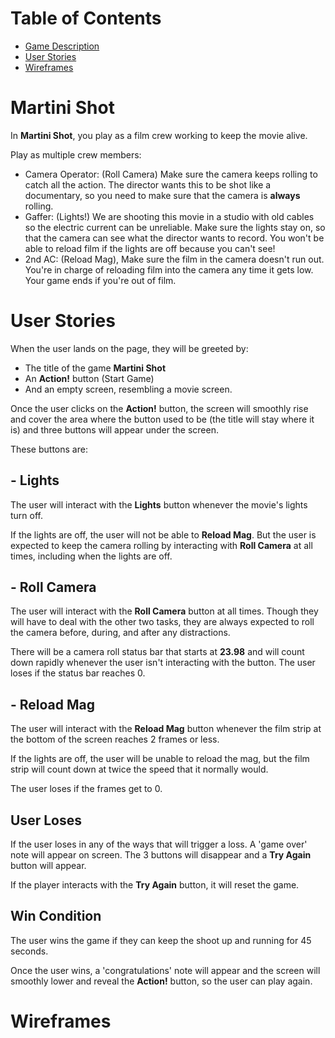 # Table of Contents

- [Game Description](#martini-shot)
- [User Stories](#user-stories)
- [Wireframes](#Wireframes)

# Martini Shot

In **Martini Shot**, you play as a film crew working to keep the movie alive.

Play as multiple crew members:

- Camera Operator: (Roll Camera) Make sure the camera keeps rolling to catch all the action. The director wants this to be shot like a documentary, so you need to make sure that the camera is **always** rolling.
- Gaffer: (Lights!) We are shooting this movie in a studio with old cables so the electric current can be unreliable. Make sure the lights stay on, so that the camera can see what the director wants to record. You won't be able to reload film if the lights are off because you can't see!
- 2nd AC: (Reload Mag), Make sure the film in the camera doesn't run out. You're in charge of reloading film into the camera any time it gets low. Your game ends if you're out of film.

# User Stories

When the user lands on the page, they will be greeted by:

- The title of the game **Martini Shot**
- An **Action!** button (Start Game)
- And an empty screen, resembling a movie screen.

Once the user clicks on the **Action!** button, the screen will smoothly rise and cover the area where the button used to be (the title will stay where it is) and three buttons will appear under the screen.

These buttons are:

## - Lights

The user will interact with the **Lights** button whenever the movie's lights turn off.

If the lights are off, the user will not be able to **Reload Mag**. But the user is expected to keep the camera rolling by interacting with **Roll Camera** at all times, including when the lights are off.

## - Roll Camera

The user will interact with the **Roll Camera** button at all times. Though they will have to deal with the other two tasks, they are always expected to roll the camera before, during, and after any distractions.

There will be a camera roll status bar that starts at **23.98** and will count down rapidly whenever the user isn't interacting with the button. The user loses if the status bar reaches 0.

## - Reload Mag

The user will interact with the **Reload Mag** button whenever the film strip at the bottom of the screen reaches 2 frames or less.

If the lights are off, the user will be unable to reload the mag, but the film strip will count down at twice the speed that it normally would.

The user loses if the frames get to 0.

## User Loses

If the user loses in any of the ways that will trigger a loss. A 'game over' note will appear on screen. The 3 buttons will disappear and a **Try Again** button will appear.

If the player interacts with the **Try Again** button, it will reset the game.

## Win Condition

The user wins the game if they can keep the shoot up and running for 45 seconds.

Once the user wins, a 'congratulations' note will appear and the screen will smoothly lower and reveal the **Action!** button, so the user can play again.

# Wireframes
